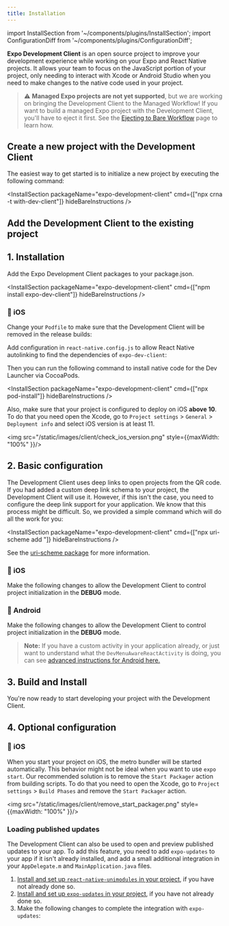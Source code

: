 ```yaml
---
title: Installation
---
```


import InstallSection from '~/components/plugins/InstallSection';
import ConfigurationDiff from '~/components/plugins/ConfigurationDiff';

**Expo Development Client** is an open source project to improve your development experience while working on your Expo and React Native projects. It allows your team to focus on the JavaScript portion of your project, only needing to interact with Xcode or Android Studio when you need to make changes to the native code used in your project.

> ⚠️ **Managed Expo projects are not yet supported**, but we are working on bringing the Development Client to the Managed Workflow! If you want to build a managed Expo project with the Development Client, you'll have to eject it first. See the [Ejecting to Bare Workflow](../workflow/customizing.md) page to learn how.

## Create a new project with the Development Client

The easiest way to get started is to initialize a new project by executing the following command:

<InstallSection packageName="expo-development-client" cmd={["npx crna -t with-dev-client"]} hideBareInstructions />

## Add the Development Client to the existing project

## 1. Installation

Add the Expo Development Client packages to your package.json.

<InstallSection packageName="expo-development-client" cmd={["npm install expo-dev-client"]} hideBareInstructions />

<!-- note: `/client/submodules` doesn't exists, commenting this out for now -->
<!-- [Want to learn more about how these modules work?](/client/submodules/) -->

### 🍏 iOS

Change your `Podfile` to make sure that the Development Client will be removed in the release builds:

<ConfigurationDiff source="/static/diffs/client/podfile.diff" />

Add configuration in `react-native.config.js` to allow React Native autolinking to find the dependencies of `expo-dev-client`:

<ConfigurationDiff source="/static/diffs/client/react-native.config.js.diff" />

Then you can run the following command to install native code for the Dev Launcher via CocoaPods.

<InstallSection packageName="expo-development-client" cmd={["npx pod-install"]} hideBareInstructions />

Also, make sure that your project is configured to deploy on iOS **above 10**.
To do that you need open the Xcode, go to `Project settings` > `General` > `Deployment info` and select iOS version is at least 11.

<img src="/static/images/client/check_ios_version.png" style={{maxWidth: "100%" }}/>

## 2. Basic configuration

The Development Client uses deep links to open projects from the QR code. If you had added a custom deep link schema to your project, the Development Client will use it. However, if this isn't the case, you need to configure the deep link support for your application. We know that this process might be difficult. So, we provided a simple command which will do all the work for you:

<InstallSection packageName="expo-development-client" cmd={["npx uri-scheme add <your scheme>"]} hideBareInstructions />

See the [uri-scheme package](https://www.npmjs.com/package/uri-scheme) for more information.

### 🍏 iOS

Make the following changes to allow the Development Client to control project initialization in the **DEBUG** mode.

<ConfigurationDiff source="/static/diffs/client/app-delegate.diff" />

### 🤖 Android

Make the following changes to allow the Development Client to control project initialization in the **DEBUG** mode.

> **Note:** If you have a custom activity in your application already, or just want to understand what the `DevMenuAwareReactActivity` is doing, you can see [advanced instructions for Android here.](https://github.com/expo/expo/tree/master/packages/expo-dev-menu#-android)

<ConfigurationDiff source="/static/diffs/client/main-activity-and-application.diff" />

## 3. Build and Install

You're now ready to start developing your project with the Development Client.

## 4. Optional configuration

### 🍏 iOS

When you start your project on iOS, the metro bundler will be started automatically. This behavior might not be ideal when you want to use `expo start`. Our recommended solution is to remove the `Start Packager` action from building scripts. To do that you need to open the Xcode, go to `Project settings` > `Build Phases` and remove the `Start Packager` action.

<img src="/static/images/client/remove_start_packager.png" style={{maxWidth: "100%" }}/>

### Loading published updates

The Development Client can also be used to open and preview published updates to your app. To add this feature, you need to add `expo-updates` to your app if it isn't already installed, and add a small additional integration in your `AppDelegate.m` and `MainApplication.java` files.

1. [Install and set up `react-native-unimodules` in your project](../bare/installing-unimodules.md), if you have not already done so.
2. [Install and set up `expo-updates` in your project](../bare/installing-updates.md), if you have not already done so.
3. Make the following changes to complete the integration with `expo-updates`:

<ConfigurationDiff source="/static/diffs/client/app-delegate-updates.diff" />

<ConfigurationDiff source="/static/diffs/client/main-application-updates.diff" />
